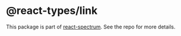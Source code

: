 # @react-types/link

This package is part of [react-spectrum](https://github.com/watheia/rsp-kit). See the repo for more details.
